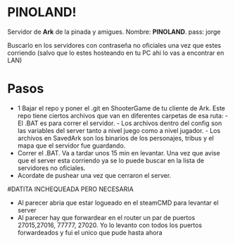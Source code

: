 # PINOLAND!

Servidor de **Ark** de la pinada y amigues.
Nombre:  **PINOLAND**.
pass: jorge

Buscarlo  en los servidores con contraseña no oficiales una vez que estes corriendo (salvo que lo estes hosteando en tu PC ahi lo vas a encontrar en LAN)

# Pasos

- 1 Bajar el repo y poner el .git en ShooterGame de tu cliente de Ark. Este repo tiene ciertos archivos que van en diferentes carpetas de esa ruta:
		-  El .BAT es para correr el servidor.
		- Los archivos dentro del config son las variables del server tanto a nivel juego como a nivel jugador.
		- Los archivos en SavedArk son los binarios de los personajes, tribus y el mapa que el servidor fue guardando.
-  Correr el .BAT. Va a tardar unos 15 min en levantar. Una vez que avise que el server esta corriendo ya se lo puede buscar en la lista de servidores no oficiales.
-  Acordate de pushear una vez que cerraron el server.

#DATITA INCHEQUEADA PERO NECESARIA

- Al parecer abria que estar logueado en el steamCMD para levantar el server
- Al parecer hay que forwardear en el router un par de puertos 27015,27016, 77777, 27020. Yo lo levanto con todos los puertos forwardeados y fui el unico que pude hasta ahora